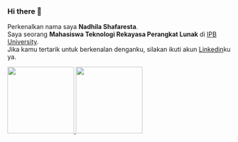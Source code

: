 ### Hi there 👋

Perkenalkan nama saya **Nadhila Shafaresta**.\
Saya seorang **Mahasiswa Teknologi Rekayasa Perangkat Lunak** di [IPB University](https://www.ipb.ac.id/).\
Jika kamu tertarik untuk berkenalan denganku, silakan ikuti akun [Linkedin](https://www.linkedin.com/in/nadhilashafaresta-902227208/)ku ya.

<p align="left">
<a href="https://github.com/shafarestanadhila">
  <img height="150em" src="https://github-readme-stats-eight-theta.vercel.app/api?username=shafarestanadhila&show_icons=true&theme=algolia&include_all_commits=true&count_private=true"/>
  <img height="150em" src="https://github-readme-stats-eight-theta.vercel.app/api/top-langs/?username=shafarestanadhila&layout=compact&langs_count=8&theme=algolia"/>
</a>
</p>
